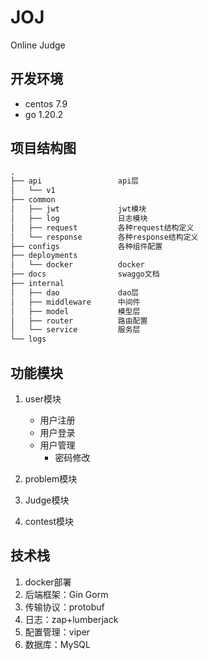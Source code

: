 # JOJ
Online Judge


## 开发环境
- centos 7.9
- go 1.20.2

## 项目结构图
```txt
.
├── api                 api层
│   └── v1
├── common
│   ├── jwt             jwt模块
│   ├── log             日志模块
│   ├── request         各种request结构定义
│   └── response        各种response结构定义
├── configs             各种组件配置
├── deployments
│   └── docker          docker
├── docs                swaggo文档
├── internal
│   ├── dao             dao层
│   ├── middleware      中间件
│   ├── model           模型层
│   ├── router          路由配置
│   └── service         服务层
└── logs
```

## 功能模块

1. user模块
    - 用户注册
    - 用户登录
    - 用户管理
        - 密码修改

2. problem模块

3. Judge模块

4. contest模块


## 技术栈

1. docker部署
2. 后端框架：Gin Gorm
3. 传输协议：protobuf
4. 日志：zap+lumberjack
5. 配置管理：viper
6. 数据库：MySQL